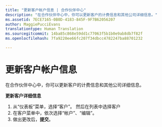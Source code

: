 ```yaml
---
title: "更新客户帐户信息 | 合作伙伴中心"
description: "在合作伙伴中心中，你可以更新客户的计费信息和其他公司详细信息。"
ms.assetid: 7ECE7165-0B0D-4183-845F-9F7B62056207
author: MaggiePucciEvans
translationtype: Human Translation
ms.sourcegitcommit: 14ba85c868e59dd1c77063f5b1b0e9ab8db7f82f
ms.openlocfilehash: 7fa9220ee66fc207f34dbcc4782247ba88701232

---
```


# 更新客户帐户信息


在合作伙伴中心中，你可以更新客户的计费信息和其他公司详细信息。

**更新客户详细信息**

1.  从“仪表板”菜单，选择“客户”。 然后在列表中选择客户
2.  在客户菜单中，依次选择“帐户”、“编辑”。
3.  做出更改后，**提交**。

 

 






<!--HONumber=Nov16_HO3-->



